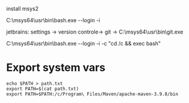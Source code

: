 install msys2


C:\msys64\usr\bin\bash.exe --login -i


jetbrains: settings -> version controle-> git -> C:\msys64\usr\bin\git.exe


C:\msys64\usr\bin\bash.exe --login -i -c "cd /c && exec bash"


# Export system vars
```
echo $PATH > path.txt
export PATH=$(cat path.txt)
export PATH=$PATH:/c/Program\ Files/Maven/apache-maven-3.9.8/bin
```
